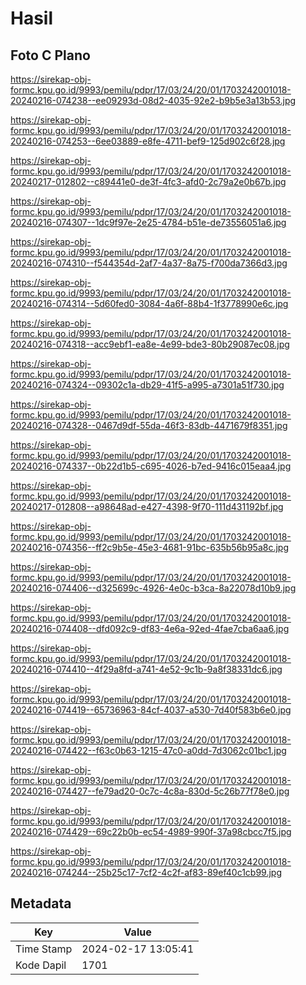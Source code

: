 # Hasil

## Foto C Plano

https://sirekap-obj-formc.kpu.go.id/9993/pemilu/pdpr/17/03/24/20/01/1703242001018-20240216-074238--ee09293d-08d2-4035-92e2-b9b5e3a13b53.jpg

https://sirekap-obj-formc.kpu.go.id/9993/pemilu/pdpr/17/03/24/20/01/1703242001018-20240216-074253--6ee03889-e8fe-4711-bef9-125d902c6f28.jpg

https://sirekap-obj-formc.kpu.go.id/9993/pemilu/pdpr/17/03/24/20/01/1703242001018-20240217-012802--c89441e0-de3f-4fc3-afd0-2c79a2e0b67b.jpg

https://sirekap-obj-formc.kpu.go.id/9993/pemilu/pdpr/17/03/24/20/01/1703242001018-20240216-074307--1dc9f97e-2e25-4784-b51e-de73556051a6.jpg

https://sirekap-obj-formc.kpu.go.id/9993/pemilu/pdpr/17/03/24/20/01/1703242001018-20240216-074310--f544354d-2af7-4a37-8a75-f700da7366d3.jpg

https://sirekap-obj-formc.kpu.go.id/9993/pemilu/pdpr/17/03/24/20/01/1703242001018-20240216-074314--5d60fed0-3084-4a6f-88b4-1f3778990e6c.jpg

https://sirekap-obj-formc.kpu.go.id/9993/pemilu/pdpr/17/03/24/20/01/1703242001018-20240216-074318--acc9ebf1-ea8e-4e99-bde3-80b29087ec08.jpg

https://sirekap-obj-formc.kpu.go.id/9993/pemilu/pdpr/17/03/24/20/01/1703242001018-20240216-074324--09302c1a-db29-41f5-a995-a7301a51f730.jpg

https://sirekap-obj-formc.kpu.go.id/9993/pemilu/pdpr/17/03/24/20/01/1703242001018-20240216-074328--0467d9df-55da-46f3-83db-4471679f8351.jpg

https://sirekap-obj-formc.kpu.go.id/9993/pemilu/pdpr/17/03/24/20/01/1703242001018-20240216-074337--0b22d1b5-c695-4026-b7ed-9416c015eaa4.jpg

https://sirekap-obj-formc.kpu.go.id/9993/pemilu/pdpr/17/03/24/20/01/1703242001018-20240217-012808--a98648ad-e427-4398-9f70-111d431192bf.jpg

https://sirekap-obj-formc.kpu.go.id/9993/pemilu/pdpr/17/03/24/20/01/1703242001018-20240216-074356--ff2c9b5e-45e3-4681-91bc-635b56b95a8c.jpg

https://sirekap-obj-formc.kpu.go.id/9993/pemilu/pdpr/17/03/24/20/01/1703242001018-20240216-074406--d325699c-4926-4e0c-b3ca-8a22078d10b9.jpg

https://sirekap-obj-formc.kpu.go.id/9993/pemilu/pdpr/17/03/24/20/01/1703242001018-20240216-074408--dfd092c9-df83-4e6a-92ed-4fae7cba6aa6.jpg

https://sirekap-obj-formc.kpu.go.id/9993/pemilu/pdpr/17/03/24/20/01/1703242001018-20240216-074410--4f29a8fd-a741-4e52-9c1b-9a8f38331dc6.jpg

https://sirekap-obj-formc.kpu.go.id/9993/pemilu/pdpr/17/03/24/20/01/1703242001018-20240216-074419--65736963-84cf-4037-a530-7d40f583b6e0.jpg

https://sirekap-obj-formc.kpu.go.id/9993/pemilu/pdpr/17/03/24/20/01/1703242001018-20240216-074422--f63c0b63-1215-47c0-a0dd-7d3062c01bc1.jpg

https://sirekap-obj-formc.kpu.go.id/9993/pemilu/pdpr/17/03/24/20/01/1703242001018-20240216-074427--fe79ad20-0c7c-4c8a-830d-5c26b77f78e0.jpg

https://sirekap-obj-formc.kpu.go.id/9993/pemilu/pdpr/17/03/24/20/01/1703242001018-20240216-074429--69c22b0b-ec54-4989-990f-37a98cbcc7f5.jpg

https://sirekap-obj-formc.kpu.go.id/9993/pemilu/pdpr/17/03/24/20/01/1703242001018-20240216-074244--25b25c17-7cf2-4c2f-af83-89ef40c1cb99.jpg


## Metadata

| Key        | Value               |
| ---------- | ------------------- |
| Time Stamp | 2024-02-17 13:05:41 |
| Kode Dapil | 1701                |



